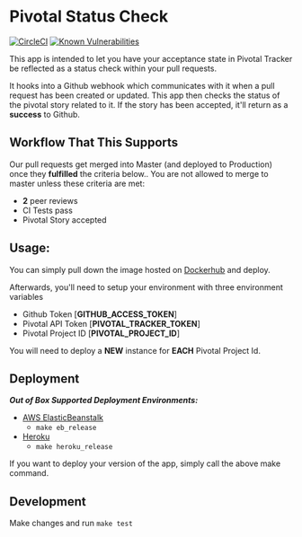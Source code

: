 # Pivotal Status Check

[![CircleCI](https://circleci.com/gh/xogroup/pivotal-status-check/tree/master.svg?style=svg)](https://circleci.com/gh/xogroup/pivotal-status-check/tree/master) [![Known Vulnerabilities](https://snyk.io/test/github/xogroup/pivotal-status-check/badge.svg)](https://snyk.io/test/github/xogroup/pivotal-status-check)

This app is intended to let you have your acceptance state in Pivotal Tracker be reflected as a status check within your pull requests.

It hooks into a Github webhook which communicates with it when a pull request has been created or updated. This app then checks the status of the pivotal story related to it. If the story has been accepted, it'll return as a **success** to Github.

## Workflow That This Supports

Our pull requests get merged into Master (and deployed to Production) once they **fulfilled** the criteria below.. You are not allowed to merge to master unless these criteria are met:

* **2** peer reviews
* CI Tests pass
* Pivotal Story accepted

## Usage:

You can simply pull down the image hosted on [Dockerhub](https://hub.docker.com/r/justneph/pivotal-status-check/) and deploy.

Afterwards, you'll need to setup your environment with three environment variables

* Github Token [**GITHUB_ACCESS_TOKEN**]
* Pivotal API Token [**PIVOTAL_TRACKER_TOKEN**]
* Pivotal Project ID [**PIVOTAL_PROJECT_ID**]

You will need to deploy a **NEW** instance for **EACH** Pivotal Project Id.

## Deployment

***Out of Box Supported Deployment Environments:***
* [AWS ElasticBeanstalk](https://aws.amazon.com/elasticbeanstalk/)
  * ```make eb_release```
* [Heroku](http://www.heroku.com)
  * ```make heroku_release```

If you want to deploy your version of the app, simply call the above make command.

## Development

Make changes and run ```make test```
